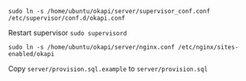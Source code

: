 `sudo ln -s /home/ubuntu/okapi/server/supervisor_conf.conf /etc/supervisor/conf.d/okapi.conf`

Restart supervisor
`sudo supervisord`

`sudo ln -s /home/ubuntu/okapi/server/nginx.conf /etc/nginx/sites-enabled/okapi`

Copy `server/provision.sql.example` to `server/provision.sql`
